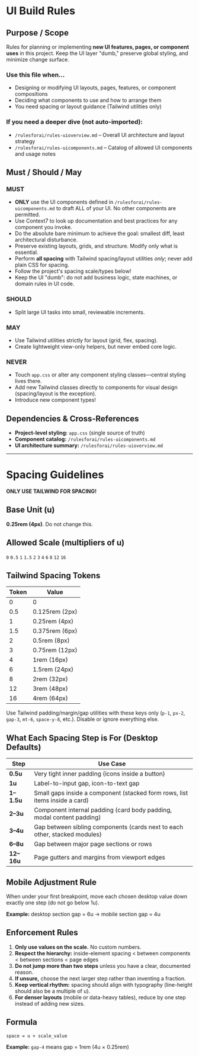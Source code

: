 # UI Build Rules

## Purpose / Scope
Rules for planning or implementing **new UI features, pages, or component uses** in this project. Keep the UI layer "dumb," preserve global styling, and minimize change surface.

### Use this file when...
- Designing or modifying UI layouts, pages, features, or component compositions
- Deciding what components to use and how to arrange them
- You need spacing or layout guidance (Tailwind utilities only)

### If you need a deeper dive (not auto-imported):
- `/rulesforai/rules-uioverview.md` – Overall UI architecture and layout strategy
- `/rulesforai/rules-uicomponents.md` – Catalog of allowed UI components and usage notes

## Must / Should / May

### MUST
- **ONLY** use the UI components defined in `/rulesforai/rules-uicomponents.md` to draft ALL of your UI. No other components are permitted.
- Use Context7 to look up documentation and best practices for any component you invoke.
- Do the absolute bare minimum to achieve the goal: smallest diff, least architectural disturbance.
- Preserve existing layouts, grids, and structure. Modify only what is essential.
- Perform **all spacing** with Tailwind spacing/layout utilities *only*; never add plain CSS for spacing.
- Follow the project's spacing scale/types below!
- Keep the UI "dumb": do not add business logic, state machines, or domain rules in UI code.

### SHOULD
- Split large UI tasks into small, reviewable increments.

### MAY
- Use Tailwind utilities strictly for layout (grid, flex, spacing).
- Create lightweight view-only helpers, but never embed core logic.

### NEVER
- Touch `app.css` or alter any component styling classes—central styling lives there.
- Add new Tailwind classes directly to components for visual design (spacing/layout is the exception).
- Introduce new component types!

## Dependencies & Cross-References
- **Project-level styling:** `app.css` (single source of truth)
- **Component catalog:** `/rulesforai/rules-uicomponents.md`
- **UI architecture summary:** `/rulesforai/rules-uioverview.md`

---

# Spacing Guidelines

**ONLY USE TAILWIND FOR SPACING!**

## Base Unit (u)
**0.25rem (4px)**. Do not change this.

## Allowed Scale (multipliers of u)
`0` `0.5` `1` `1.5` `2` `3` `4` `6` `8` `12` `16`

## Tailwind Spacing Tokens

| Token | Value |
|-------|-------|
| 0 | 0 |
| 0.5 | 0.125rem (2px) |
| 1 | 0.25rem (4px) |
| 1.5 | 0.375rem (6px) |
| 2 | 0.5rem (8px) |
| 3 | 0.75rem (12px) |
| 4 | 1rem (16px) |
| 6 | 1.5rem (24px) |
| 8 | 2rem (32px) |
| 12 | 3rem (48px) |
| 16 | 4rem (64px) |

Use Tailwind padding/margin/gap utilities with these keys only (`p-1`, `px-2`, `gap-3`, `mt-6`, `space-y-8`, etc.). Disable or ignore everything else.

## What Each Spacing Step is For (Desktop Defaults)

| Step | Use Case |
|------|----------|
| **0.5u** | Very tight inner padding (icons inside a button) |
| **1u** | Label-to-input gap, icon-to-text gap |
| **1–1.5u** | Small gaps inside a component (stacked form rows, list items inside a card) |
| **2–3u** | Component internal padding (card body padding, modal content padding) |
| **3–4u** | Gap between sibling components (cards next to each other, stacked modules) |
| **6–8u** | Gap between major page sections or rows |
| **12–16u** | Page gutters and margins from viewport edges |

## Mobile Adjustment Rule
When under your first breakpoint, move each chosen desktop value down exactly one step (do not go below 1u).

**Example:** desktop section gap = 6u → mobile section gap = 4u

## Enforcement Rules

1. **Only use values on the scale.** No custom numbers.
2. **Respect the hierarchy:** inside-element spacing < between components < between sections < page edges
3. **Do not jump more than two steps** unless you have a clear, documented reason.
4. **If unsure,** choose the next larger step rather than inventing a fraction.
5. **Keep vertical rhythm:** spacing should align with typography (line-height should also be a multiple of u).
6. **For denser layouts** (mobile or data-heavy tables), reduce by one step instead of adding new sizes.

## Formula
`space = u × scale_value`

**Example:** `gap-4` means gap = 1rem (4u × 0.25rem)